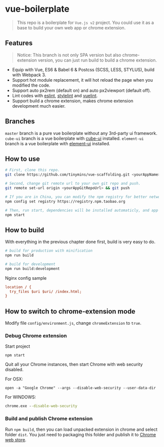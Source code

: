 # vue-boilerplate

> This repo is a boilerplate for `Vue.js v2` project. You could use it as a base to build your own web app or chrome extension.

## Features

> Notice: This branch is not only SPA version but also chrome-extension version, you can just run build to build a chrome extension.
  * Equip with Vue, ES6 & Babel 6 & Postcss (SCSS, LESS, STYLUS), build with Webpack 3.
  * Support hot module replacement, it will hot reload the page when you modified the code.
  * Support auto px2rem (default on) and auto px2viewport (default off).
  * Lint codes with [eslint](https://github.com/eslint/eslint), [stylelint](https://github.com/stylelint/stylelint) and [vuelint](https://github.com/vuejs/eslint-plugin-vue).
  * Support build a chrome extension, makes chrome extension development much easier.

## Branches

  `master` branch is a pure vue boilerplate without any 3rd-party ui framework.
  `cube-ui` branch is a vue boilerplate with [cube-ui](https://github.com/didi/cube-ui) installed.
  `element-ui` branch is a vue boilerplate with [element-ui](https://github.com/ElemeFE/element) installed.

## How to use

  ```bash
  # First, clone this repo.
  git clone https://github.com/tinymins/vue-scaffolding.git <yourAppName> && cd <yourAppName>

  # Second, change git remote url to your own git repo and push.
  git remote set-url origin <yourAppGitRepoUrl> && git push

  # If you are in China, you can modify the npm registry for better network speed
  npm config set registry https://registry.npm.taobao.org

  # Then, run start, dependencies will be installed automaticly, and app will be launched.
  npm start
  ```

## How to build

  With everything in the previous chapter done first, build is very easy to do.

  ``` bash
  # build for production with minification
  npm run build

  # build for development
  npm run build:development
  ```

  Nginx config sample

  ```ini
  location / {
    try_files $uri $uri/ /index.html;
  }
  ```

## How to switch to chrome-extension mode

  Modify file `config/environment.js`, change `chromeExtension` to `true`.

### Debug Chrome extension

  Start project

  ```shell
  npm start
  ```

  Quit all your Chrome instances, then start Chrome with web security disabled.

  For OSX:

  ```shell
  open -a "Google Chrome" --args --disable-web-security --user-data-dir
  ```

  For WINDOWS:

  ```bat
  chrome.exe --disable-web-security
  ```

### Build and publish Chrome extension

  Run `npm build`, then you can load unpacked extension in chrome and select folder `dist`. You just need to packaging this folder and publish it to [Chrome web store](https://chrome.google.com/webstore/developer/dashboard).
